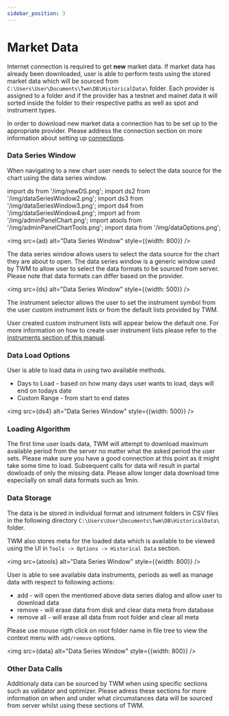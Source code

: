 ```yaml
---
sidebar_position: 3
---
```


# Market Data

Internet connection is required to get **new** market data. If market data has already been downloaded, user is able to perform tests using the stored market data which will be sourced from `C:\Users\User\Documents\Twm\DB\HistoricalData\` folder. Each provider is assigned to a folder and if the provider has a testnet and mainet data it will sorted inside the folder to their respective paths as well as spot and instrument types.

In order to download new market data a connection has to be set up to the appropriate provider. Please address the connection section on more information about setting up [connections](connections).

### Data Series Window

When navigating to a new chart user needs to select the data source for the chart using the data series window.

import ds from '/img/newDS.png';
import ds2 from '/img/dataSeriesWindow2.png';
import ds3 from '/img/dataSeriesWindow3.png';
import ds4 from '/img/dataSeriesWindow4.png';
import ad from '/img/adminPanelChart.png';
import atools from '/img/adminPanelChartTools.png';
import data from '/img/dataOptions.png';

<img src={ad} alt="Data Series Window" style={{width: 800}} />

The data series window allows users to select the data source for the chart they are about to open. The data series window is a generic window used by TWM to allow user to select the data formats to be sourced from server. Please note that data formats can differ based on the provider. 

<img src={ds} alt="Data Series Window" style={{width: 500}} />

The instrument selector allows the user to set the instrument symbol from the user custom instrument lists or from the default lists provided by TWM.  

User created custom instrument lists will appear below the default one. For more information on how to create user instrument lists please refer to the [instruments section of this manual](instruments).

### Data Load Options

User is able to load data in using two available methods.
- Days to Load - based on how many days user wants to load, days will end on todays date
- Custom Range - from start to end dates

<img src={ds4} alt="Data Series Window" style={{width: 500}} />

### Loading Algorithm

The first time user loads data, TWM will attempt to download maximum available period from the server no matter what the asked period the user sets. Please make sure you have a good connection at this point as it might take some time to load. Subsequent calls for data wıll result in partal dowloads of only the missing data. Please allow longer data download time especiially on small data formats such as 1min. 

### Data Storage

The data is be stored in individual format and istrument folders in CSV files in the following directory `C:\Users\User\Documents\Twm\DB\HistoricalData\` folder. 

TWM also stores meta for the loaded data which is available to be viewed using the UI in `Tools -> Options -> Historical Data` section.

<img src={atools} alt="Data Series Window" style={{width: 800}} />

User is able to see available data instruments, periods as well as manage data with respect to following actions:
- add - will open the mentioned above data series dialog and allow user to download data
- remove - will erase data from disk and clear data meta from database
- remove all - will erase all data from root folder and clear all meta

Please use mouse rigth click on root folder name in file tree to view the context menu with `add/remove` options.

<img src={data} alt="Data Series Window" style={{width: 800}} />

### Other Data Calls

Additionaly data can be sourced by TWM when using specific sections such as validator and optimizer. Please adress these sections for more information on when and under what circumstances data will be sourced from server whilst using these sections of TWM.

